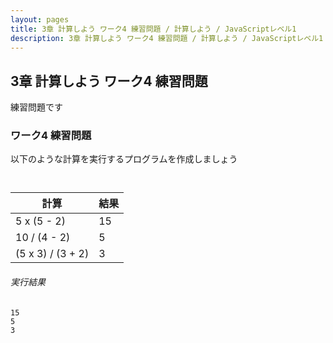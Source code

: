 ```yaml
---
layout: pages
title: 3章 計算しよう ワーク4 練習問題 / 計算しよう / JavaScriptレベル1
description: 3章 計算しよう ワーク4 練習問題 / 計算しよう / JavaScriptレベル1
---
```


## 3章 計算しよう ワーク4 練習問題

<div class="em2-outline">
練習問題です
</div>

### ワーク4 練習問題
以下のような計算を実行するプログラムを作成しましょう

```javascript:/js-level1/chapter03/work04.js



```

| 計算 | 結果 |
| ---- | ---- |
| 5 x (5 - 2) | 15 |
| 10 / (4 - 2) | 5 |
| (5 x 3) / (3 + 2) | 3 |

###### 実行結果
```javascript:
15
5
3
```




